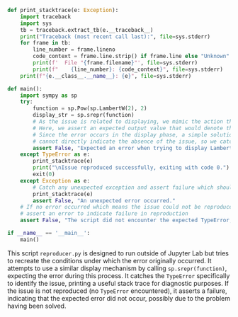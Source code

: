 ```python
def print_stacktrace(e: Exception):
    import traceback
    import sys
    tb = traceback.extract_tb(e.__traceback__)
    print("Traceback (most recent call last):", file=sys.stderr)
    for frame in tb:
        line_number = frame.lineno
        code_context = frame.line.strip() if frame.line else "Unknown"
        print(f'  File "{frame.filename}"', file=sys.stderr)
        print(f"    {line_number}: {code_context}", file=sys.stderr)
    print(f"{e.__class__.__name__}: {e}", file=sys.stderr)

def main():
    import sympy as sp
    try:
        function = sp.Pow(sp.LambertW(2), 2)
        display_str = sp.srepr(function)
        # As the issue is related to displaying, we mimic the action that would raise the error in JupyterLab
        # Here, we assert an expected output value that would denote the issue is fixed
        # Since the error occurs in the display phase, a simple solution like asserting specific output
        # cannot directly indicate the absence of the issue, so we catch and assert for the error instead.
        assert False, "Expected an error when trying to display LambertW function powered to 2"
    except TypeError as e:
        print_stacktrace(e)
        print("\nIssue reproduced successfully, exiting with code 0.")
        exit(0)
    except Exception as e:
        # Catch any unexpected exception and assert failure which should not happen if the issue is fixed
        print_stacktrace(e)
        assert False, "An unexpected error occurred."
    # If no error occurred which means the issue could not be reproduced,
    # assert an error to indicate failure in reproduction
    assert False, "The script did not encounter the expected TypeError, which implies the issue might have been fixed."

if __name__ == '__main__':
    main()
```

This script `reproducer.py` is designed to run outside of Jupyter Lab but tries to recreate the conditions under which the error originally occurred. It attempts to use a similar display mechanism by calling `sp.srepr(function)`, expecting the error during this process. It catches the `TypeError` specifically to identify the issue, printing a useful stack trace for diagnostic purposes. If the issue is not reproduced (no `TypeError` encountered), it asserts a failure, indicating that the expected error did not occur, possibly due to the problem having been solved.